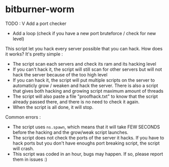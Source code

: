 # bitburner-worm

TODO : 
  V Add a port checker
  - Add a loop (check if you have a new port bruteforce / check for new level)
  
This script let you hack every server possible that you can hack. How does it works? It's pretty simple :
  - The script scan each servers and check its ram and its hacking level
  - If you can't hack it, the script will still scan for other servers but will not hack the server because of the too high level
  - If you can hack it, the script will put multiple scripts on the server to automaticly grow / weaken and hack the server. There is also a script that gives both hacking and growing script maximum amount of threads
  - The script will also paste a file "proofhack.txt" to know that the script already passed there, and there is no need to check it again.
  - When the script is all done, it will stop.
  
Common errors :
  - The script uses `ns.spawn`, which means that it will take FEW SECONDS before the hacking and the grow/weak script launches.
  - The script does not check the ports of the server it hacks. If you have to hack ports but you don't have enoughs port breaking script, the script will crash.
  - This script was coded in an hour, bugs may happen. If so, please report them in issues :)
